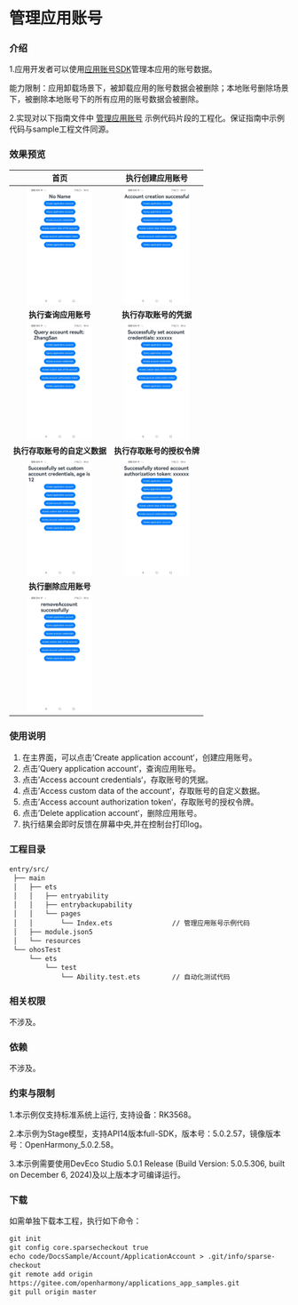 #  管理应用账号

### 介绍

1.应用开发者可以使用[应用账号SDK](https://gitee.com/openharmony/docs/blob/master/zh-cn/application-dev/reference/apis-basic-services-kit/js-apis-appAccount.md)管理本应用的账号数据。

能力限制：应用卸载场景下，被卸载应用的账号数据会被删除；本地账号删除场景下，被删除本地账号下的所有应用的账号数据会被删除。

2.实现对以下指南文件中 [管理应用账号](https://gitee.com/openharmony/docs/blob/master/zh-cn/application-dev/basic-services/account/manage-application-account.md#/openharmony/docs/blob/master/zh-cn/application-dev/reference/apis-basic-services-kit/js-apis-appAccount.md)  示例代码片段的工程化。保证指南中示例代码与sample工程文件同源。

### 效果预览

|                             首页                             |                     **执行创建应用账号**                     |
| :----------------------------------------------------------: | :----------------------------------------------------------: |
| <img src="./screenshots/ManagerApplicationAccount_1.png" width="360" style="zoom:33%;" /> | <img src="./screenshots/ManagerApplicationAccount_2.png" width="360" style="zoom:33%;" /> |
|                     **执行查询应用账号**                     |                    **执行存取账号的凭据**                    |
| <img src="./screenshots/ManagerApplicationAccount_3.png" width="360" style="zoom:33%;" /> | <img src="./screenshots/ManagerApplicationAccount_4.png" width="360" style="zoom:33%;" /> |
|                 **执行存取账号的自定义数据**                 |                  **执行存取账号的授权令牌**                  |
| <img src="./screenshots/ManagerApplicationAccount_5.png" width="360" style="zoom:33%;" /> | <img src="./screenshots/ManagerApplicationAccount_6.png" width="360" style="zoom:33%;" /> |
|                     **执行删除应用账号**                     |                                                              |
| <img src="./screenshots/ManagerApplicationAccount_7.png" width="360" style="zoom:33%;" /> |                                                              |

### 使用说明

1. 在主界面，可以点击’Create application account‘，创建应用账号。
2. 点击’Query application account‘，查询应用账号。
3. 点击’Access account credentials‘，存取账号的凭据。
4. 点击’Access custom data of the account‘，存取账号的自定义数据。
5. 点击’Access account authorization token‘，存取账号的授权令牌。
6. 点击’Delete application account‘，删除应用账号。
7. 执行结果会即时反馈在屏幕中央,并在控制台打印log。

### 工程目录

```
entry/src/
 ├── main
 │   ├── ets
 │   │   ├── entryability
 │   │   ├── entrybackupability
 │   │   └── pages
 │   │       └── Index.ets               // 管理应用账号示例代码
 │   ├── module.json5
 │   └── resources
 └── ohosTest
     └── ets
         └── test
             └── Ability.test.ets        // 自动化测试代码
```

### 相关权限

不涉及。

### 依赖

不涉及。

### 约束与限制

1.本示例仅支持标准系统上运行, 支持设备：RK3568。

2.本示例为Stage模型，支持API14版本full-SDK，版本号：5.0.2.57，镜像版本号：OpenHarmony_5.0.2.58。

3.本示例需要使用DevEco Studio 5.0.1 Release (Build Version: 5.0.5.306, built on December 6, 2024)及以上版本才可编译运行。

### 下载

如需单独下载本工程，执行如下命令：

````
git init
git config core.sparsecheckout true
echo code/DocsSample/Account/ApplicationAccount > .git/info/sparse-checkout
git remote add origin https://gitee.com/openharmony/applications_app_samples.git
git pull origin master
````